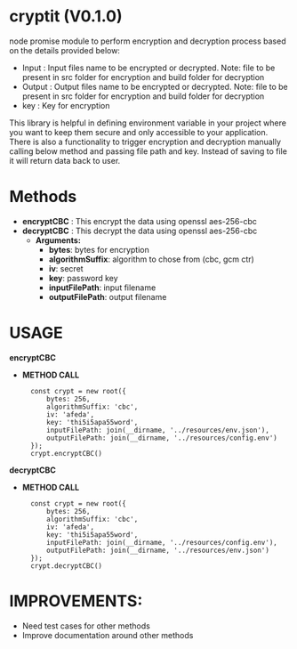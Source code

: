 cryptit (V0.1.0)
================

node promise module to perform encryption and decryption process based on the details provided below:

- Input : Input files name to be encrypted or decrypted. Note: file to be present in src folder for encryption and 	build folder for decryption 
- Output : Output files name to be encrypted or decrypted. Note: file to be present in src folder for encryption 	and build folder for decryption
- key : Key for encryption

This library is helpful in defining environment variable in your project where you want to keep them secure and only accessible to your application. There is also a functionality to trigger encryption and decryption manually calling below method and passing file path and key. Instead of saving to file it will return data back to user.

Methods
=======
- **encryptCBC** : This encrypt the data using openssl aes-256-cbc
- **decryptCBC** : This decrypt the data using openssl aes-256-cbc
    -  **Arguments:**
    	- **bytes**: bytes for encryption
    	- **algorithmSuffix**:  algorithm to chose from (cbc, gcm ctr)
    	- **iv**:  secret
    	- **key**: password key
    	- **inputFilePath**: input filename
    	- **outputFilePath**: output filename

USAGE
======

**encryptCBC**

- **METHOD CALL**

		const crypt = new root({
			bytes: 256,
			algorithmSuffix: 'cbc',
			iv: 'afeda',
			key: 'thi5i5apa55word',
			inputFilePath: join(__dirname, '../resources/env.json'),
			outputFilePath: join(__dirname, '../resources/config.env')
		});
		crypt.encryptCBC()
	
**decryptCBC**

- **METHOD CALL**

		const crypt = new root({
			bytes: 256,
			algorithmSuffix: 'cbc',
			iv: 'afeda',
			key: 'thi5i5apa55word',
			inputFilePath: join(__dirname, '../resources/config.env'),
			outputFilePath: join(__dirname, '../resources/env.json')
		});
		crypt.decryptCBC()
			
IMPROVEMENTS:
==============

- Need test cases for other methods
- Improve documentation around other methods 
